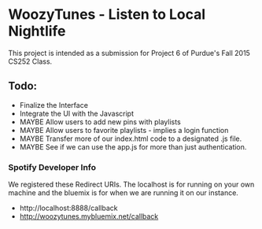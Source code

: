 # WoozyTunes - Listen to Local Nightlife

This project is intended as a submission for Project 6 of Purdue's Fall 2015 CS252 Class.

## Todo:

* Finalize the Interface
* Integrate the UI with the Javascript
* MAYBE Allow users to add new pins with playlists
* MAYBE Allow users to favorite playlists - implies a login function
* MAYBE Transfer more of our index.html code to a designated .js file. 
* MAYBE See if we can use the app.js for more than just authentication.

### Spotify Developer Info

We registered these Redirect URIs. The localhost is for running on your own machine and the bluemix is for when we are running it on our instance.

* http://localhost:8888/callback
* http://woozytunes.mybluemix.net/callback
